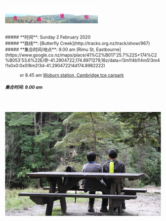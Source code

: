 ![skyline](_images/skyline2.png)

<br/>
##### **时间**: Sunday 2 February 2020
<br/>
##### **路线**: [Butterfly Creek](http://tracks.org.nz/track/show/967)
<br/>
##### **集合时间/地点**:  9.00 am [Rimu St, Eastbourne](https://www.google.co.nz/maps/place/41%C2%B017'25.7%22S+174%C2%B053'53.6%22E/@-41.2904722,174.8971279,18z/data=!3m1!4b1!4m5!3m4!1s0x0:0x0!8m2!3d-41.2904722!4d174.8982222)

&nbsp; &nbsp; &nbsp; &nbsp; &nbsp; &nbsp;  or 8.45 am 
 [Woburn station, Cambridge tce carpark](https://www.google.co.nz/maps/place/41%C2%B013'15.4%22S+174%C2%B054'42.5%22E/@-41.2209289,174.909611,17z/data=!3m1!4b1!4m2!3m1!1s0x0:0x0?shorturl=1)

##### **集合时间**: 9.00 am
<br/>



<br/>


![butterfly1](_images/butterfly1.jpg)
